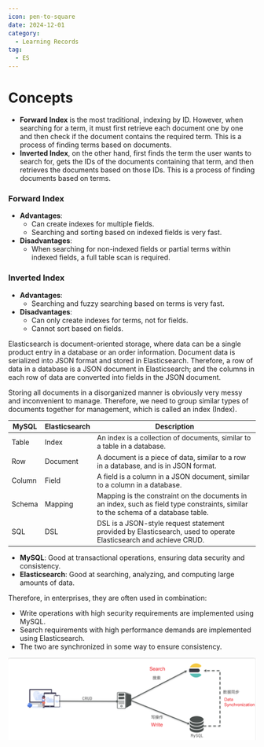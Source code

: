 ```yaml
---
icon: pen-to-square
date: 2024-12-01
category:
  - Learning Records
tag:
  - ES
---
```


# Concepts

- **Forward Index** is the most traditional, indexing by ID. However, when searching for a term, it must first retrieve each document one by one and then check if the document contains the required term. This is a process of finding terms based on documents.
- **Inverted Index**, on the other hand, first finds the term the user wants to search for, gets the IDs of the documents containing that term, and then retrieves the documents based on those IDs. This is a process of finding documents based on terms.

### Forward Index
- **Advantages**:
  - Can create indexes for multiple fields.
  - Searching and sorting based on indexed fields is very fast.
- **Disadvantages**:
  - When searching for non-indexed fields or partial terms within indexed fields, a full table scan is required.

### Inverted Index
- **Advantages**:
  - Searching and fuzzy searching based on terms is very fast.
- **Disadvantages**:
  - Can only create indexes for terms, not for fields.
  - Cannot sort based on fields.

Elasticsearch is document-oriented storage, where data can be a single product entry in a database or an order information. Document data is serialized into JSON format and stored in Elasticsearch. Therefore, a row of data in a database is a JSON document in Elasticsearch; and the columns in each row of data are converted into fields in the JSON document.

Storing all documents in a disorganized manner is obviously very messy and inconvenient to manage. Therefore, we need to group similar types of documents together for management, which is called an index (Index).

| MySQL         | Elasticsearch  | Description                                                                 |
|---------------|----------------|-----------------------------------------------------------------------------|
| Table         | Index          | An index is a collection of documents, similar to a table in a database.    |
| Row           | Document       | A document is a piece of data, similar to a row in a database, and is in JSON format. |
| Column        | Field          | A field is a column in a JSON document, similar to a column in a database.  |
| Schema        | Mapping        | Mapping is the constraint on the documents in an index, such as field type constraints, similar to the schema of a database table. |
| SQL           | DSL            | DSL is a JSON-style request statement provided by Elasticsearch, used to operate Elasticsearch and achieve CRUD. |

- **MySQL**: Good at transactional operations, ensuring data security and consistency.
- **Elasticsearch**: Good at searching, analyzing, and computing large amounts of data.

Therefore, in enterprises, they are often used in combination:
- Write operations with high security requirements are implemented using MySQL.
- Search requirements with high performance demands are implemented using Elasticsearch.
- The two are synchronized in some way to ensure consistency.

![Elasticsearch](../../.vuepress/public/assets/images/es.png)
